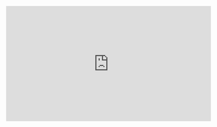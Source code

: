 <iframe width="560" height="315" src="https://www.youtube.com/embed/3x4cA5XCh9I?si=qqRY0N4UsDoSxIKJ" title="YouTube video player" frameborder="0" allow="accelerometer; autoplay; clipboard-write; encrypted-media; gyroscope; picture-in-picture; web-share" referrerpolicy="strict-origin-when-cross-origin" allowfullscreen></iframe>

